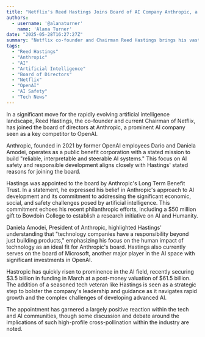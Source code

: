 ```yaml
---
title: "Netflix's Reed Hastings Joins Board of AI Company Anthropic, a Rival to OpenAI"
authors:
  - username: '@alanaturner'
    name: 'Alana Turner'
date: "2025-05-28T16:27:27Z"
summary: "Netflix co-founder and Chairman Reed Hastings brings his vast tech leadership experience to the board of Anthropic, a leading AI safety-focused company and competitor to OpenAI, signaling a growing emphasis on experienced governance in the AI race."
tags:
  - "Reed Hastings"
  - "Anthropic"
  - "AI"
  - "Artificial Intelligence"
  - "Board of Directors"
  - "Netflix"
  - "OpenAI"
  - "AI Safety"
  - "Tech News"
---
```


In a significant move for the rapidly evolving artificial intelligence landscape, Reed Hastings, the co-founder and current Chairman of Netflix, has joined the board of directors at Anthropic, a prominent AI company seen as a key competitor to OpenAI.

Anthropic, founded in 2021 by former OpenAI employees Dario and Daniela Amodei, operates as a public benefit corporation with a stated mission to build "reliable, interpretable and steerable AI systems." This focus on AI safety and responsible development aligns closely with Hastings' stated reasons for joining the board.

Hastings was appointed to the board by Anthropic's Long Term Benefit Trust. In a statement, he expressed his belief in Anthropic's approach to AI development and its commitment to addressing the significant economic, social, and safety challenges posed by artificial intelligence. This commitment echoes his recent philanthropic efforts, including a $50 million gift to Bowdoin College to establish a research initiative on AI and Humanity.

Daniela Amodei, President of Anthropic, highlighted Hastings' understanding that "technology companies have a responsibility beyond just building products," emphasizing his focus on the human impact of technology as an ideal fit for Anthropic's board. Hastings also currently serves on the board of Microsoft, another major player in the AI space with significant investments in OpenAI.

Hastropic has quickly risen to prominence in the AI field, recently securing $3.5 billion in funding in March at a post-money valuation of $61.5 billion. The addition of a seasoned tech veteran like Hastings is seen as a strategic step to bolster the company's leadership and guidance as it navigates rapid growth and the complex challenges of developing advanced AI.

The appointment has garnered a largely positive reaction within the tech and AI communities, though some discussion and debate around the implications of such high-profile cross-pollination within the industry are noted.
